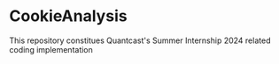 # CookieAnalysis
This repository constitues Quantcast's Summer Internship 2024 related coding implementation
